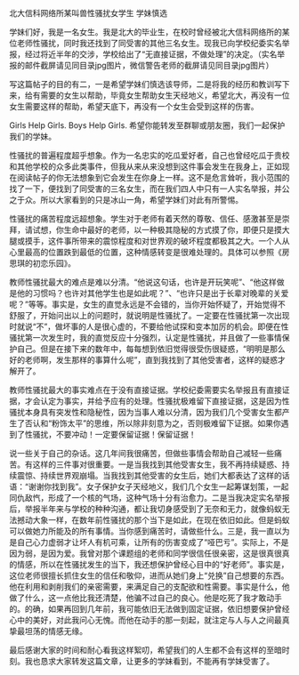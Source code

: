 北大信科网络所某叫兽性骚扰女学生 学妹慎选


学妹们好，我是一名女生。我是北大的毕业生，在校时曾经被北大信科网络所的某位老师性骚扰，同时我还找到了同受害的其他三名女生。现我已向学校纪委实名举报，经过将近半年的交涉，学校给出了“无直接证据，不做处理”的决定。（实名举报的邮件截屏请见同目录jpg图片，微信警告老师的截屏请见同目录jpg图片）


写这篇帖子的目的有二，一是希望学妹们慎选该导师，二是将我的经历和教训写下来，给有需要的女生以帮助，毕竟女生帮助女生天经地义，希望北大，再没有一位女生需要这样的帮助，希望天底下，再没有一个女生会受到这样的伤害。


Girls Help Girls. Boys Help Girls. 希望你能转发至群聊或朋友圈，我们一起保护我们的学妹。


性骚扰的普遍程度超乎想象。作为一名忠实的吃瓜爱好者，自己也曾经吃瓜于贵校和其他学校的众多此类事件，但我从来从来没想到这件事会发生在我身上，正如现在阅读帖子的你无法想象到它会发生在你身上一样。这不是危言耸听，我小范围的找了一下，便找到了同受害的三名女生，而在我们四人中只有一人实名举报，并公之于众。所以大家看到的只是冰山一角，希望学妹们对此有所警惕。


性骚扰的痛苦程度远超想象。学生对于老师有着天然的尊敬、信任、感激甚至是崇拜，请试想，你生命中最好的老师，以一种极其隐秘的方式摸了你，即便只是摸大腿或摸手，这件事所带来的震惊程度和对世界观的破坏程度都极其之大。一个人从心里最高的位置跌到最低的位置，这种情感转变是很难处理的。具体可以参照《房思琪的初恋乐园》。


教师性骚扰最大的难点是难以分清。“他说这句话，也许是开玩笑呢”、“他这样做是他的习惯吗？也许对其他学生也是如此呢？”、“也许只是出于长辈对晚辈的关爱呢？”等等。事实是，女生的直觉永远是不会错的，当你开始怀疑了，开始觉得不舒服了，开始问出以上的问题时，就说明是性骚扰了。一定要在性骚扰第一次出现时就说“不”，做坏事的人是很心虚的，不要给他试探和变本加厉的机会。即便在性骚扰第一次发生时，我的直觉反应十分强烈，认定是性骚扰，并且做了一些事情保护自己。但是在接下来的数年中，每每想到依旧觉得很受伤很疑惑，“明明是那么好的老师啊，发生那样的事算什么呢”，直到我找到了其他受害者，这样的疑惑才解开了。


教师性骚扰最大的事实难点在于没有直接证据。学校纪委需要实名举报且有直接证据，才会认定为事实，并给予应有的处理。性骚扰极难留下直接证据，这是因为性骚扰本身具有突发性和隐秘性，因为当事人难以分清，因为我们几个受害女生都产生了否认和“粉饰太平”的思维，所以除非刻意为之，否则极难留下证据。如果你遇到了性骚扰，不要冲动！一定要保留证据！保留证据！


说一些关于自己的杂话。这几年间我很痛苦，但做些事情会帮助自己减轻一些痛苦。有这样的三件事对很重要。一是当我找到其他受害女生，我不再持续疑惑、持续震惊、持续世界观崩塌。当我找到其他受害的女生后，她们大都表达了这样的话语：“谢谢你找到我”。女子保护女子天经地义，我们几个女生一起筹谋划策，一起同仇敌忾，形成了一个核的气场，这种气场十分有治愈力。二是当我决定实名举报后，举报半年来与学校的种种沟通，都让我切身感受到了无奈和无力，就像蚂蚁无法撼动大象一样，在数年前性骚扰的那个当下是如此，在现在依旧如此。但是蚂蚁可以做她力所能及的所有事情。当你感到痛苦时，请做些什么。三是，我一直以为是自己心力虚弱才让坏人有机可乘，让所有的伤害变成了“哑巴亏”。实际上，不是因为弱，是因为爱。我曾对那个课题组的老师和同学很信任很亲密，这是很真很真的情感，所以在性骚扰发生的当下，我还想保护曾经心目中的“好老师”。事实是，这位老师很擅长抓住女生的信任和敬仰，进而从她们身上“兑换”自己想要的东西。他在利用和剥削我们的亲密需要，来满足自己的支配欲和性需要。事实是什么，他做了什么，这一点他比我还清楚，他骗不过自己的良心。他是吃死了我才敢动手的。的确，如果再回到几年前，我可能依旧无法做到固定证据，依旧想要保护曾经心中的美好，对此我问心无愧。而他在动手的那一刻起，就注定与人与人之间最真挚最坦荡的情感无缘。


最后感谢大家的时间和耐心看我这样絮叨，希望我们的人生都不会有这样的至暗时刻。我也恳求大家转发这篇文章，让更多的学妹看到，不能再有学妹受害了。



